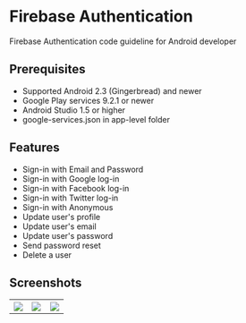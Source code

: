 # Firebase Authentication
Firebase Authentication code guideline for Android developer 

## Prerequisites
* Supported Android 2.3 (Gingerbread) and newer
* Google Play services 9.2.1 or newer
* Android Studio 1.5 or higher
* google-services.json in app-level folder

## Features
* Sign-in with Email and Password
* Sign-in with Google log-in
* Sign-in with Facebook log-in
* Sign-in with Twitter log-in
* Sign-in with Anonymous
* Update user's profile
* Update user's email
* Update user's password
* Send password reset
* Delete a user

## Screenshots
<table width="100%">
	<tr>
	  <th width="33%"><img src="https://cloud.githubusercontent.com/assets/1763410/17030580/4eb8f68a-4f9a-11e6-81c6-99241d14961f.png"></th>
	  <th width="33%"><img src="https://cloud.githubusercontent.com/assets/1763410/17030587/5b3c0d52-4f9a-11e6-97bc-a2ce140eb25a.png"></th>
	  <th width="33%"><img src="https://cloud.githubusercontent.com/assets/1763410/17030599/69df7e3e-4f9a-11e6-8fce-a7304a0f5e08.png"></th>
	</tr>
</table>
